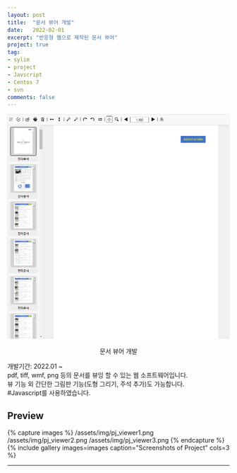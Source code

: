 ```yaml
---
layout: post
title:  "문서 뷰어 개발"
date:   2022-02-01
excerpt: "반응형 웹으로 제작된 문서 뷰어"
project: true
tag:
- sylim 
- project
- Javscript
- Centos 7
- svn
comments: false
---
```


![Moon Homepage](/assets/img/pj_viewer.png)    
    
<center>문서 뷰어 개발</center>
     
개발기간: 2022.01 ~<br>
pdf, tiff, wmf, png 등의 문서를 뷰잉 할 수 있는 웹 소프트웨어입니다.<br>
뷰 기능 외 간단한 그림판 기능(도형 그리기, 주석 추가)도 가능합니다.<br>
#Javascript를 사용하였습니다.


## Preview

{% capture images %}
	/assets/img/pj_viewer1.png
	/assets/img/pj_viewer2.png
	/assets/img/pj_viewer3.png
{% endcapture %}
{% include gallery images=images caption="Screenshots of Project" cols=3 %}

---